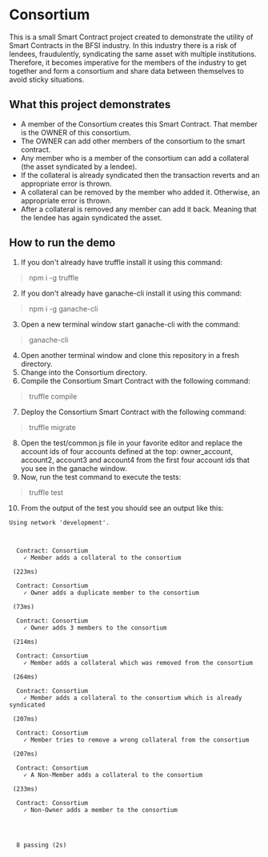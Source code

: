 # Consortium
This is a small Smart Contract project created to demonstrate the utility of Smart Contracts in the BFSI industry. In this industry there is a risk of lendees, fraudulently, syndicating the same asset with multiple institutions. Therefore, it becomes imperative for the members of the industry to get together and form a consortium and share data between themselves to avoid sticky situations.

## What this project demonstrates
- A member of the Consortium creates this Smart Contract. That member is the OWNER of this consortium.
- The OWNER can add other members of the consortium to the smart contract.
- Any member who is a member of the consortium can add a collateral (the asset syndicated by a lendee).
- If the collateral is already syndicated then the transaction reverts and an appropriate error is thrown.
- A collateral can be removed by the member who added it. Otherwise, an appropriate error is thrown.
- After a collateral is removed any member can add it back. Meaning that the lendee has again syndicated the asset.

## How to run the demo
1. If you don't already have truffle install it using this command:
> npm i -g truffle
2. If you don't already have ganache-cli install it using this command:
> npm i -g ganache-cli
3. Open a new terminal window start ganache-cli with the command:
> ganache-cli
4. Open another terminal window and clone this repository in a fresh directory.
5. Change into the Consortium directory.
6. Compile the Consortium Smart Contract with the following command:
> truffle compile
7. Deploy the Consortium Smart Contract with the following command:
> truffle migrate
8. Open the test/common.js file in your favorite editor and replace the account ids of four accounts defined at the top: owner_account, account2, account3 and account4 from the first four account ids that you see in the ganache window.
9. Now, run the test command to execute the tests:
> truffle test
10. From the output of the test you should see an output like this:
```
Using network 'development'.



  Contract: Consortium
    ✓ Member adds a collateral to the consortium

 (223ms)

  Contract: Consortium
    ✓ Owner adds a duplicate member to the consortium

 (73ms)

  Contract: Consortium
    ✓ Owner adds 3 members to the consortium

 (214ms)

  Contract: Consortium
    ✓ Member adds a collateral which was removed from the consortium

 (264ms)

  Contract: Consortium
    ✓ Member adds a collateral to the consortium which is already syndicated

 (207ms)

  Contract: Consortium
    ✓ Member tries to remove a wrong collateral from the consortium

 (207ms)

  Contract: Consortium
    ✓ A Non-Member adds a collateral to the consortium

 (233ms)

  Contract: Consortium
    ✓ Non-Owner adds a member to the consortium




  8 passing (2s)
```
